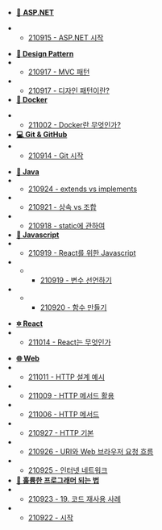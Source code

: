 * [&#127797; **ASP.NET**]()
<!-- * - [210916 - MVC 구성요소](./Aspdotnet/210916.md)  -->
* - [210915 - ASP.NET 시작](./Aspdotnet/210915_Aspdotnet_Start햣.md)
<!-- * [**&#128279; C#**]() -->
<!-- * [**&#128196; DataBase**]() -->
<!-- * - [210918 - Mysql Index](./Database/210918.md) -->
* [**&#128158; Design Pattern**]()
* - [210917 - MVC 패턴](./DesignPattern/210917_2.md)
* - [210917 - 디자인 패턴이란?](./DesignPattern/210917_1.md)
* [**🐳 Docker**]()
<!-- * - [211004 - Docker 설치부터 실행까지](./Docker/211004_StartDocker.md) -->
* - [211002 - Docker란 무엇인가?](./Docker/211002_WhatIsDocker.md)
* [**&#128187; Git & GitHub**]()
* - [210914 - Git 시작](./Git/210914.md)
<!-- * [**Internet**]() -->
* [**&#128312; Java**]()
* - [210924 - extends vs implements](./Java/210924_Extends_VS_Implements.md)
* - [210921 - 상속 vs 조합](./Java/210921_Inheritance_VS_Composition.md)
* - [210918 - static에 관하여](./Java/210918_About_Static.md)
* [**&#128313; Javascript**]()
* - [210919 - React를 위한 Javascript](./Javascript/210919_Javascript_For_React.md)
* - - [210919 - 변수 선언하기](./Javascript/210919_Declare_A_Variable.md)
* - - [210920 - 함수 만들기](./Javascript/210920_Create_Function.md)
<!-- * [**&#128305; Kafka**]() -->
<!-- * [**&#128304; Python**]() -->
* [**&#128303; React**]()
* - [211014 - React는 무엇인가](./React/211014_What_Is_React.md)
<!-- * [**&#128261; Redis**]() -->
* [**&#127760; Web**]()
* - [211011 - HTTP 설계 예시](./Web/211011_HTTP_Design_Example.md)
* - [211009 - HTTP 메서드 활용](./Web/211009_Utilize_HTTP_Method.md)
* - [211006 - HTTP 메서드](./Web/211006_HTTP_Method.md)
* - [210927 - HTTP 기본](./Web/210927_HTTP_Basic.md)
* - [210926 - URI와 Web 브라우저 요청 흐름](./Web/210926_URI_And_Web_Browser_Request_Flow.md)
* - [210925 - 인터넷 네트워크](./Web/210925_Internet_Network.md)
* [**&#128214; 훌륭한 프로그래머 되는 법**]()
* - [210923 - 19. 코드 재사용 사례](./BecomingABetterProgramer/210923_Code_Reuse_Case.md)
* - [210922 - 시작](./BecomingABetterProgramer/210922_Start.md)